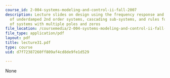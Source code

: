 ```yaml
---
course_id: 2-004-systems-modeling-and-control-ii-fall-2007
description: Lecture slides on design using the frequency response and Bode plots
  of underdamped 2nd order systems, cascading sub-systems, and rules for Bode plots
  of systems with multiple poles and zeros
file_location: /coursemedia/2-004-systems-modeling-and-control-ii-fall-2007/d7f72387260ff809af4cd8de9fe1d529_lecture31.pdf
file_type: application/pdf
layout: pdf
title: lecture31.pdf
type: course
uid: d7f72387260ff809af4cd8de9fe1d529

---
```

None